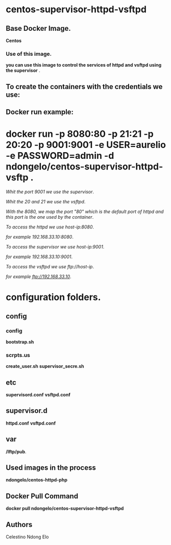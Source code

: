 # centos-supervisor-httpd-vsftpd

## Base Docker Image.
**Centos**

### Use of this image.
**you can use this image to control the services of httpd and vsftpd using the supervisor** .

## To create the containers with the credentials we use: 
## Docker run example:
# docker run -p 8080:80 -p 21:21 -p 20:20 -p 9001:9001 -e USER=aurelio -e PASSWORD=admin -d ndongelo/centos-supervisor-httpd-vsftp .

*Whit the port 9001 we use the supervisor*.

*Whit the 20 and 21 we use the vsftpd*.

*With the 8080, we map the port "80" which is the default port of httpd and this port is the one used by the container*.

*To access the httpd we use host-ip:8080*. 

*for example 192.168.33.10:8080*.

*To access the supervisor we use host-ip:9001*.

*for example 192.168.33.10:9001*.

*To access the vsftpd we use ftp://host-ip*. 

*for example ftp://192.168.33.10*.

# configuration folders.
## config
### config
**bootstrap.sh**
### scrpts.us
**create_user.sh**   **supervisor_secre.sh**
## etc
**supervisord.conf**    **vsftpd.conf**
## supervisor.d  
**httpd.conf**    **vsftpd.conf**
## var
**/lftp/pub**.


## Used images in the process
**ndongelo/centos-httpd-php**

## Docker Pull Command
**docker pull ndongelo/centos-supervisor-httpd-vsftpd**

## Authors
Celestino Ndong Elo
